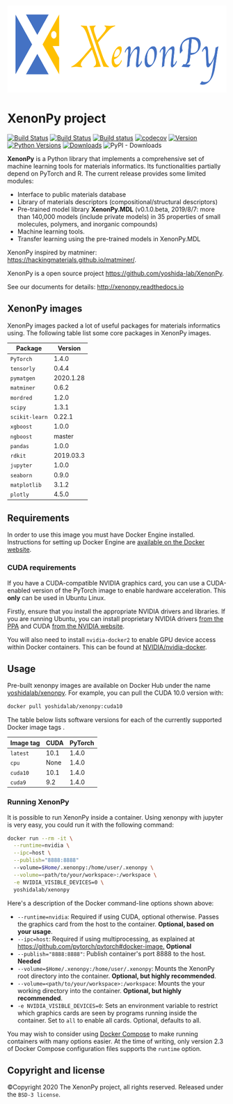 <p align="center">
  <img height="200" src="https://github.com/yoshida-lab/XenonPy/blob/master/logo.png" alt="xenonpy">
</p>

# XenonPy project

[![Build Status](https://travis-ci.org/yoshida-lab/XenonPy.svg?branch=master)](https://travis-ci.org/yoshida-lab/XenonPy)
[![Build Status](https://api.cirrus-ci.com/github/yoshida-lab/XenonPy.svg?branch=master)](https://cirrus-ci.com/github/yoshida-lab/XenonPy)
[![Build status](https://ci.appveyor.com/api/projects/status/vnh350xqffp6t9nk/branch/master?svg=true)](https://ci.appveyor.com/project/TsumiNa/xenonpy/branch/master)
[![codecov](https://codecov.io/gh/yoshida-lab/XenonPy/branch/master/graph/badge.svg)](https://codecov.io/gh/yoshida-lab/XenonPy)
[![Version](https://img.shields.io/github/tag/yoshida-lab/XenonPy.svg?maxAge=360)](https://github.com/yoshida-lab/XenonPy/releases/latest)
[![Python Versions](https://img.shields.io/pypi/pyversions/xenonpy.svg)](https://pypi.org/project/xenonpy/)
[![Downloads](https://pepy.tech/badge/xenonpy)](https://pepy.tech/project/xenonpy)
![PyPI - Downloads](https://img.shields.io/pypi/dm/xenonpy.svg?label=PiPy%20downloads)

**XenonPy** is a Python library that implements a comprehensive set of machine learning tools
for materials informatics. Its functionalities partially depend on PyTorch and R.
The current release provides some limited modules:

- Interface to public materials database
- Library of materials descriptors (compositional/structural descriptors)
- Pre-trained model library **XenonPy.MDL** (v0.1.0.beta, 2019/8/7: more than 140,000 models (include private models) in 35 properties of small molecules, polymers, and inorganic compounds)
- Machine learning tools.
- Transfer learning using the pre-trained models in XenonPy.MDL

XenonPy inspired by matminer: https://hackingmaterials.github.io/matminer/.

XenonPy is a open source project https://github.com/yoshida-lab/XenonPy.

See our documents for details: http://xenonpy.readthedocs.io

## XenonPy images

XenonPy images packed a lot of useful packages for materials informatics using.
The following table list some core packages in XenonPy images.

| Package        | Version    |
| -------------- | ---------- |
| `PyTorch`      | 1.4.0      |
| `tensorly`     | 0.4.4      |
| `pymatgen`     | 2020.1.28  |
| `matminer`     | 0.6.2      |
| `mordred`      | 1.2.0      |
| `scipy`        | 1.3.1      |
| `scikit-learn` | 0.22.1     |
| `xgboost`      | 1.0.0      |
| `ngboost`      | master     |
| `pandas`       | 1.0.0      |
| `rdkit`        | 2019.03.3  |
| `jupyter`      | 1.0.0      |
| `seaborn`      | 0.9.0      |
| `matplotlib`   | 3.1.2      |
| `plotly`       | 4.5.0      |

## Requirements

In order to use this image you must have Docker Engine installed. Instructions
for setting up Docker Engine are
[available on the Docker website](https://docs.docker.com/engine/installation/).

### CUDA requirements

If you have a CUDA-compatible NVIDIA graphics card, you can use a CUDA-enabled
version of the PyTorch image to enable hardware acceleration. This **only** can be
used in Ubuntu Linux.

Firstly, ensure that you install the appropriate NVIDIA drivers and libraries.
If you are running Ubuntu, you can install proprietary NVIDIA drivers
[from the PPA](https://launchpad.net/~graphics-drivers/+archive/ubuntu/ppa)
and CUDA [from the NVIDIA website](https://developer.nvidia.com/cuda-downloads).

You will also need to install `nvidia-docker2` to enable GPU device access
within Docker containers. This can be found at
[NVIDIA/nvidia-docker](https://github.com/NVIDIA/nvidia-docker).

## Usage

Pre-built xenonpy images are available on Docker Hub under the name
[yoshidalab/xenonpy](https://hub.docker.com/r/yoshidalab/xenonpy/). For example,
you can pull the CUDA 10.0 version with:

```bash
docker pull yoshidalab/xenonpy:cuda10
```

The table below lists software versions for each of the currently supported
Docker image tags .

| Image tag | CUDA | PyTorch |
| --------- | ---- | ------- |
| `latest`  | 10.1 | 1.4.0   |
| `cpu`     | None | 1.4.0   |
| `cuda10`  | 10.1 | 1.4.0   |
| `cuda9`   | 9.2  | 1.4.0   |

### Running XenonPy

It is possible to run XenonPy inside a container.
Using xenonpy with jupyter is very easy, you could run it with
the following command:

```sh
docker run --rm -it \
  --runtime=nvidia \
  --ipc=host \
  --publish="8888:8888"
  --volume=$Home/.xenonpy:/home/user/.xenonpy \
  --volume=<path/to/your/workspace>:/workspace \
  -e NVIDIA_VISIBLE_DEVICES=0 \
  yoshidalab/xenonpy
```

Here's a description of the Docker command-line options shown above:

- `--runtime=nvidia`: Required if using CUDA, optional otherwise. Passes the
  graphics card from the host to the container. **Optional, based on your usage**.
- `--ipc=host`: Required if using multiprocessing, as explained at
  <https://github.com/pytorch/pytorch#docker-image.> **Optional**
- `--publish="8888:8888"`: Publish container's port 8888 to the host. **Needed**
- `--volume=$Home/.xenonpy:/home/user/.xenonpy`: Mounts
  the XenonPy root directory into the container. **Optional, but highly recommended**.
- `--volume=<path/to/your/workspace>:/workspace`: Mounts
  the your working directory into the container. **Optional, but highly recommended**.
- `-e NVIDIA_VISIBLE_DEVICES=0`: Sets an environment variable to restrict which
  graphics cards are seen by programs running inside the container. Set to `all`
  to enable all cards. Optional, defaults to all.

You may wish to consider using [Docker Compose](https://docs.docker.com/compose/)
to make running containers with many options easier. At the time of writing,
only version 2.3 of Docker Compose configuration files supports the `runtime`
option.

## Copyright and license

©Copyright 2020 The XenonPy project, all rights reserved.
Released under the `BSD-3 license`.
